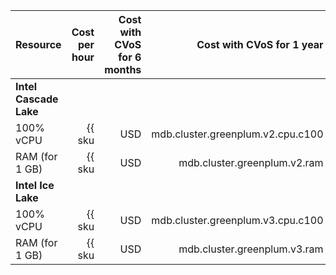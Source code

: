 | Resource | Cost per hour | Cost with CVoS for 6 months | Cost with CVoS for 1 year |
|---------------|-------------------------------------------------------:|------------------------------------------------------------------------------------:|------------------------------------------------------------------------------------:|
| **Intel Cascade Lake** |
| 100% vCPU | {{ sku|USD|mdb.cluster.greenplum.v2.cpu.c100|string }} | — | — |
| RAM (for 1 GB) | {{ sku|USD|mdb.cluster.greenplum.v2.ram|string }} | — | — |
| **Intel Ice Lake** |
| 100% vCPU | {{ sku|USD|mdb.cluster.greenplum.v3.cpu.c100|string }} | {{ sku|USD|v1.commitment.selfcheckout.m6.mdb.greenplum.cpu.c100.v3|string }} (-15%) | {{ sku|USD|v1.commitment.selfcheckout.y1.mdb.greenplum.cpu.c100.v3|string }} (-22%) |
| RAM (for 1 GB) | {{ sku|USD|mdb.cluster.greenplum.v3.ram|string }} | {{ sku|USD|v1.commitment.selfcheckout.m6.mdb.greenplum.ram.v3|string }} (-15%) | {{ sku|USD|v1.commitment.selfcheckout.y1.mdb.greenplum.ram.v3|string }} (-22%) |